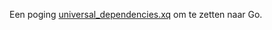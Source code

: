Een poging
[universal_dependencies.xq](https://github.com/gossebouma/lassy2ud) om
te zetten naar Go.
